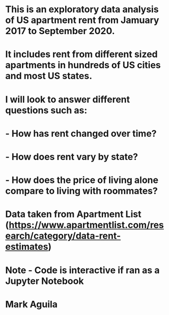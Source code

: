 # This is an exploratory data analysis of US apartment rent from Jamuary 2017 to September 2020.
# It includes rent from different sized apartments in hundreds of US cities and most US states. 
# I will look to answer different questions such as:
#
# - How has rent changed over time?
# - How does rent vary by state? 
# - How does the price of living alone compare to living with roommates?
#
# Data taken from Apartment List (https://www.apartmentlist.com/research/category/data-rent-estimates)
# Note - Code is interactive if ran as a Jupyter Notebook
# Mark Aguila
